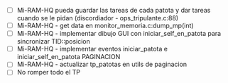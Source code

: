 - [ ] Mi-RAM-HQ pueda guardar las tareas de cada patota y dar tareas cuando se le pidan (discordiador - ops_tripulante.c:88)
- [ ] Mi-RAM-HQ - get data en monitor_memoria.c:dump_mp(int)
- [ ] Mi-RAM-HQ - implementar dibujo GUI con iniciar_self_en_patota para sincronizar TID::posicion
- [ ] Mi-RAM-HQ - implementar eventos iniciar_patota e iniciar_self_en_patota PAGINACION
- [ ] Mi-RAM-HQ - actualizar tp_patotas en utils de paginacion
- [ ] No romper todo el TP